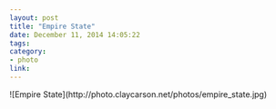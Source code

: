 ```yaml
---
layout: post
title: "Empire State"
date: December 11, 2014 14:05:22
tags:
category:
- photo
link:
---
```

<div class="photo">
![Empire State](http://photo.claycarson.net/photos/empire_state.jpg)
</div>